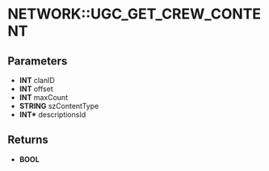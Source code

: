 # NETWORK::UGC_GET_CREW_CONTENT

## Parameters
* **INT** clanID
* **INT** offset
* **INT** maxCount
* **STRING** szContentType
* **INT\*** descriptionsId

## Returns
* **BOOL**